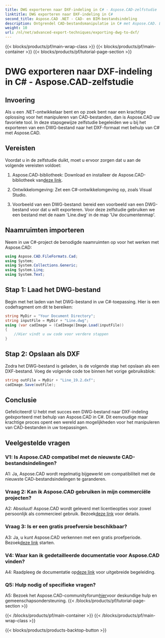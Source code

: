 ```yaml
---
title: DWG exporteren naar DXF-indeling in C# - Aspose.CAD-zelfstudie
linktitle: DWG exporteren naar DXF-indeling in C#
second_title: Aspose.CAD .NET - CAD- en BIM-bestandsindeling
description: Ontgrendel CAD-bestandsmanipulatie in C# met Aspose.CAD. Leer moeiteloos DWG naar DXF exporteren. Volg onze stapsgewijze handleiding voor een naadloze integratie.
weight: 10
url: /nl/net/advanced-export-techniques/exporting-dwg-to-dxf/
---
```


{{< blocks/products/pf/main-wrap-class >}}
{{< blocks/products/pf/main-container >}}
{{< blocks/products/pf/tutorial-page-section >}}

# DWG exporteren naar DXF-indeling in C# - Aspose.CAD-zelfstudie

## Invoering

Als u een .NET-ontwikkelaar bent en op zoek bent naar een krachtige oplossing voor het manipuleren van CAD-bestanden, dan is Aspose.CAD uw favoriete tool. In deze stapsgewijze zelfstudie begeleiden we u bij het exporteren van een DWG-bestand naar het DXF-formaat met behulp van C# met Aspose.CAD.

## Vereisten

Voordat u in de zelfstudie duikt, moet u ervoor zorgen dat u aan de volgende vereisten voldoet:

1.  Aspose.CAD-bibliotheek: Download en installeer de Aspose.CAD-bibliotheek van[deze link](https://releases.aspose.com/cad/net/).

2. Ontwikkelomgeving: Zet een C#-ontwikkelomgeving op, zoals Visual Studio.

3. Voorbeeld van een DWG-bestand: bereid een voorbeeld van een DWG-bestand voor dat u wilt exporteren. Voor deze zelfstudie gebruiken we een bestand met de naam 'Line.dwg' in de map 'Uw documentenmap'.

## Naamruimten importeren

Neem in uw C#-project de benodigde naamruimten op voor het werken met Aspose.CAD:

```csharp
using Aspose.CAD.FileFormats.Cad;
using System;
using System.Collections.Generic;
using System.Linq;
using System.Text;
```

## Stap 1: Laad het DWG-bestand

Begin met het laden van het DWG-bestand in uw C#-toepassing. Hier is een codefragment om dit te bereiken:

```csharp
string MyDir = "Your Document Directory";
string inputFile = MyDir + "Line.dwg";
using (var cadImage = (CadImage)Image.Load(inputFile))
{
    //Hier vindt u uw code voor verdere stappen
}
```

## Stap 2: Opslaan als DXF

Zodra het DWG-bestand is geladen, is de volgende stap het opslaan als een DXF-bestand. Voeg de volgende code toe binnen het vorige gebruiksblok:

```csharp
string outFile = MyDir + "Line_19.2.dxf";
cadImage.Save(outFile);
```

## Conclusie

Gefeliciteerd! U hebt met succes een DWG-bestand naar DXF-indeling geëxporteerd met behulp van Aspose.CAD in C#. Dit eenvoudige maar krachtige proces opent een wereld aan mogelijkheden voor het manipuleren van CAD-bestanden in uw toepassingen.

## Veelgestelde vragen

### V1: Is Aspose.CAD compatibel met de nieuwste CAD-bestandsindelingen?

A1: Ja, Aspose.CAD wordt regelmatig bijgewerkt om compatibiliteit met de nieuwste CAD-bestandsindelingen te garanderen.

### Vraag 2: Kan ik Aspose.CAD gebruiken in mijn commerciële projecten?

 A2: Absoluut! Aspose.CAD wordt geleverd met licentieopties voor zowel persoonlijk als commercieel gebruik. Bezoek[deze link](https://purchase.aspose.com/buy) voor details.

### Vraag 3: Is er een gratis proefversie beschikbaar?

 A3: Ja, u kunt Aspose.CAD verkennen met een gratis proefperiode. Bezoek[deze link](https://releases.aspose.com/) starten.

### V4: Waar kan ik gedetailleerde documentatie voor Aspose.CAD vinden?

 A4: Raadpleeg de documentatie op[deze link](https://reference.aspose.com/cad/net/) voor uitgebreide begeleiding.

### Q5: Hulp nodig of specifieke vragen?

 A5: Bezoek het Aspose.CAD-communityforum[hier](https://forum.aspose.com/c/cad/19)voor deskundige hulp en gemeenschapsondersteuning.
{{< /blocks/products/pf/tutorial-page-section >}}

{{< /blocks/products/pf/main-container >}}
{{< /blocks/products/pf/main-wrap-class >}}

{{< blocks/products/products-backtop-button >}}
